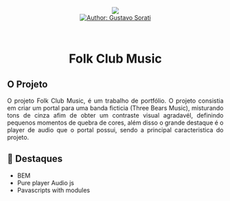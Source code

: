 <div align="center">
    <img src=".github/background.gif">
</div>

<div align="center">
    <a href="http://github.com/gustavo-sorati">
        <img src="https://img.shields.io/badge/Author-Gustavo%20Sorati-blue?style=for-the-badge" alt="Author: Gustavo Sorati">
    </a>
</div>

&nbsp;

<div align="center">
    <h1>Folk Club Music</h1>
</div>

<div align="justify">
    <h2>O Projeto</h2>
    <p>O projeto Folk Club Music, é um trabalho de portfólio. O projeto consistia em criar um portal para uma banda ficticia (Three Bears Music), misturando tons de cinza afim de obter um contraste visual agradavél, definindo pequenos momentos de quebra de cores, além disso o grande destaque é o player de audio que o portal possui, sendo a principal caracteristica do projeto.</p>
</div>

## :rocket: Destaques

- BEM
- Pure player Audio js
- Pavascripts with modules
